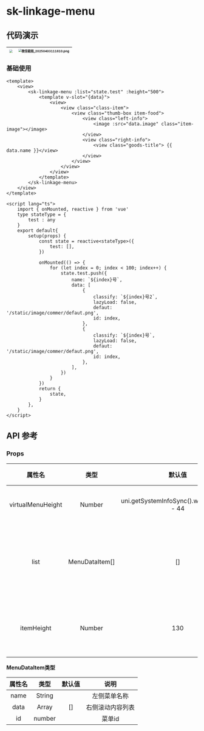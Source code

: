 # sk-linkage-menu

## 代码演示

| <img src="https://pnglog.com/SrBsfq.gif" style="zoom:50%;" /> | <img src="https://pnglog.com/OT5SEx.png" alt="微信截图_20250403111810.png" style="zoom:50%;" /> |
| :----------------------------------------------------------: | :----------------------------------------------------------: |



### 基础使用

```
<template>
	<view>
		<sk-linkage-menu :list="state.test" :height="500">
			<template v-slot="{data}">
				<view>
					<view class="class-item">
						<view class="thumb-box item-food">
							<view class="left-info">
								<image :src="data.image" class="item-image"></image>
							</view>
							<view class="right-info">
								<view class="goods-title"> {{ data.name }}</view>
							</view>
						</view>
					</view>
				</view>
			</template>
		</sk-linkage-menu>
	</view>
</template>

```

```
<script lang="ts">
	import { onMounted, reactive } from 'vue'
	type stateType = {
		test : any
	}
	export default{
		setup(props) {
			const state = reactive<stateType>({
				test: [],
			})

			onMounted(() => {
				for (let index = 0; index < 100; index++) {
					state.test.push({
						name: `${index}号`,
						data: [
							{
								classify: `${index}号2`,
								lazyLoad: false,
								defaut: '/static/image/commer/defaut.png',
								id: index,
							},
							{
								classify: `${index}号`,
								lazyLoad: false,
								defaut: '/static/image/commer/defaut.png',
								id: index,
							},
						],
					})
				}
			})
			return {
				state,
			}
		},
	}
</script>
```

## API 参考

### Props

|      属性名       |      类型      |                  默认值                   |       说明       |
| :---------------: | :------------: | :---------------------------------------: | :--------------: |
| virtualMenuHeight |     Number     | uni.getSystemInfoSync().windowHeight - 44 |     组件高度     |
|       list        | MenuDataItem[] |                    []                     | 右侧滚动内容列表 |
|    itemHeight     |     Number     |                    130                    |   每一项的高度   |



**MenuDataItem类型**

| 属性名 |    类型    | 默认值 |       说明       |
| :----: | :--------: | :----: | :--------------: |
|  name  |   String   |        |   左侧菜单名称   |
|  data  | Array<any> |   []   | 右侧滚动内容列表 |
|   id   |   number   |        |      菜单id      |
